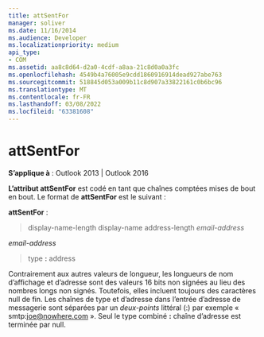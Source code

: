 ```yaml
---
title: attSentFor
manager: soliver
ms.date: 11/16/2014
ms.audience: Developer
ms.localizationpriority: medium
api_type:
- COM
ms.assetid: aa8c8d64-d2a0-4cdf-a8aa-21c8d0a0a3fc
ms.openlocfilehash: 4549b4a76005e9cdd1860916914dead927abe763
ms.sourcegitcommit: 518845d053a009b11c8d907a33822161c0b6bc96
ms.translationtype: MT
ms.contentlocale: fr-FR
ms.lasthandoff: 03/08/2022
ms.locfileid: "63381608"
---
```

# <a name="attsentfor"></a>attSentFor

  
  
**S’applique à** : Outlook 2013 | Outlook 2016 
  
**L’attribut attSentFor** est codé en tant que chaînes comptées mises de bout en bout. Le format de **attSentFor** est le suivant : 
  
 **attSentFor** : 
  
> display-name-length display-name address-length  _email-address_
    
 _email-address_
  
> type **:** address 
    
Contrairement aux autres valeurs de longueur, les longueurs de nom d’affichage et d’adresse sont des valeurs 16 bits non signées au lieu des nombres longs non signés. Toutefois, elles incluent toujours des caractères null de fin. Les chaînes de type et d’adresse dans l’entrée d’adresse de messagerie sont séparées par un _deux-points_ littéral (:) par exemple « smtp:joe@nowhere.com ». Seul le type combiné **:** chaîne d’adresse est terminée par null.
  

